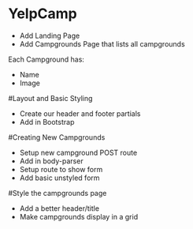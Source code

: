 # YelpCamp

* Add Landing Page
* Add Campgrounds Page that lists all campgrounds

Each Campground has:
* Name
* Image 

#Layout and Basic Styling 
* Create our header and footer partials 
* Add in Bootstrap 

#Creating New Campgrounds 
* Setup new campground POST route 
* Add in body-parser
* Setup route to show form 
* Add basic unstyled form

#Style the campgrounds page 
* Add a better header/title 
* Make campgrounds display in a grid